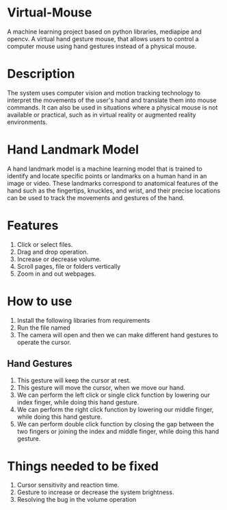 # Virtual-Mouse
A machine learning project based on python libraries, mediapipe and opencv. A virtual hand gesture mouse, that allows users to control a computer mouse using hand gestures instead of a physical mouse. 

# Description
The system uses computer vision and motion tracking technology to interpret the movements of the user's hand and translate them into mouse commands. It can also be used in situations where a physical mouse is not available or practical, such as in virtual reality or augmented reality environments.

# Hand Landmark Model
A hand landmark model is a machine learning model that is trained to identify and locate specific points or landmarks on a human hand in an image or video. These landmarks correspond to anatomical features of the hand such as the fingertips, knuckles, and wrist, and their precise locations can be used to track the movements and gestures of the hand.


# Features
1. Click or select files.
2. Drag and drop operation.
3. Increase or decrease volume.
4. Scroll pages, file or folders vertically
5. Zoom in and out webpages.

# How to use
1. Install the following libraries from requirements
1. Run the file named 
2. The camera will open and then we can make different hand gestures to operate the cursor.
## Hand Gestures
1. This gesture will keep the cursor at rest.
2. This gesture will move the cursor, when we move our hand.
3. We can perform the left click or single click function by lowering our index finger, while doing this hand gesture.
4. We can perform the right click function by lowering our middle finger, while doing this hand gesture.
5. We can perform double click function by closing the gap between the two fingers or joining the index and middle finger, while doing this hand gesture.

# Things needed to be fixed
1. Cursor sensitivity and reaction time.
2. Gesture to increase or decrease the system brightness.
3. Resolving the bug in the volume operation

